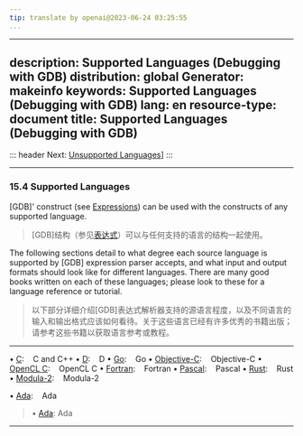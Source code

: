 ```yaml
---
tip: translate by openai@2023-06-24 03:25:55
...
```

---
description: Supported Languages (Debugging with GDB)
distribution: global
Generator: makeinfo
keywords: Supported Languages (Debugging with GDB)
lang: en
resource-type: document
title: Supported Languages (Debugging with GDB)
---
::: header
Next: [Unsupported Languages](Unsupported-Languages.html#Unsupported-Languages)]
:::

---

### 15.4 Supported Languages


[GDB]' construct (see [Expressions](Expressions.html#Expressions)) can be used with the constructs of any supported language.

> [GDB]结构（参见[表达式](Expressions.html#Expressions)）可以与任何支持的语言的结构一起使用。


The following sections detail to what degree each source language is supported by [GDB] expression parser accepts, and what input and output formats should look like for different languages. There are many good books written on each of these languages; please look to these for a language reference or tutorial.

> 以下部分详细介绍[GDB]表达式解析器支持的源语言程度，以及不同语言的输入和输出格式应该如何看待。关于这些语言已经有许多优秀的书籍出版；请参考这些书籍以获取语言参考或教程。

---

• [C](C.html#C):                                              C and C++
• [D](D.html#D):                                              D
• [Go](Go.html#Go):                                           Go
• [Objective-C](Objective_002dC.html#Objective_002dC):        Objective-C
• [OpenCL C](OpenCL-C.html#OpenCL-C):                         OpenCL C
• [Fortran](Fortran.html#Fortran):                            Fortran
• [Pascal](Pascal.html#Pascal):                               Pascal
• [Rust](Rust.html#Rust):                                     Rust
• [Modula-2](Modula_002d2.html#Modula_002d2):                 Modula-2

• [Ada](Ada.html#Ada):                                                       Ada

> • [Ada](Ada.html#Ada): Ada

---
